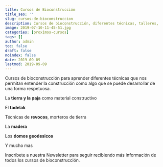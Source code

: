 ```yaml
---
title: Cursos de Bioconstrucción
title_seo: ''
slug: cursos-de-bioconstruccion
description: Cursos de bioconstrucción, diferentes técnicas, talleres, formación en bioconstrucción, conocimiento de la tierra y su comportamiento.
image: 2019-07-10-11-45-51.jpg
categories: [proximos-cursos]
tags: []
author: admin
toc: false
draft: false
noindex: false
date: 2019-09-09
lastmod: 2019-09-09
---
```


Cursos de bioconstrucción para aprender diferentes técnicas que nos permitan
entender la construcción como algo que se puede desarrollar de una forma
respetuosa.

La **tierra y la paja** como material constructivo

El **tadelak**

Técnicas de **revocos**, morteros de tierra

La **madera**

Los **domos geodesicos**

Y mucho mas

Inscríbete a nuestra Newsletter para seguir recibiendo más información de
todos los cursos de bioconstrucción.

